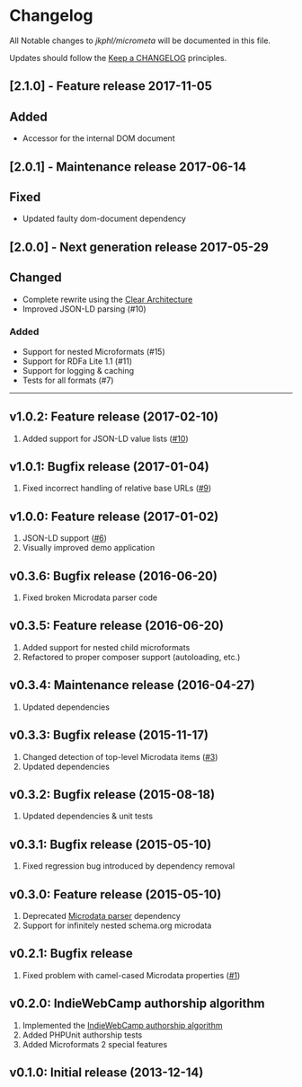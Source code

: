 # Changelog

All Notable changes to *jkphl/micrometa* will be documented in this file.

Updates should follow the [Keep a CHANGELOG](http://keepachangelog.com/) principles.

## [2.1.0] - Feature release 2017-11-05

## Added

* Accessor for the internal DOM document

## [2.0.1] - Maintenance release 2017-06-14

## Fixed

* Updated faulty dom-document dependency

## [2.0.0] - Next generation release 2017-05-29

## Changed

* Complete rewrite using the [Clear Architecture](https://github.com/jkphl/clear-architecture)
* Improved JSON-LD parsing (#10)

### Added

* Support for nested Microformats (#15)
* Support for RDFa Lite 1.1 (#11)
* Support for logging & caching
* Tests for all formats (#7)
___

## v1.0.2: Feature release (2017-02-10)
1. Added support for JSON-LD value lists ([#10](https://github.com/jkphl/micrometa/issues/10))

## v1.0.1: Bugfix release (2017-01-04)
1. Fixed incorrect handling of relative base URLs ([#9](https://github.com/jkphl/micrometa/issues/9))

## v1.0.0: Feature release (2017-01-02)
1. JSON-LD support ([#6](https://github.com/jkphl/micrometa/issues/6))
2. Visually improved demo application

## v0.3.6: Bugfix release (2016-06-20)
1. Fixed broken Microdata parser code

## v0.3.5: Feature release (2016-06-20)
1. Added support for nested child microformats
2. Refactored to proper composer support (autoloading, etc.)

## v0.3.4: Maintenance release (2016-04-27)
1. Updated dependencies

## v0.3.3: Bugfix release (2015-11-17)
1. Changed detection of top-level Microdata items ([#3](https://github.com/jkphl/micrometa/issues/3))
2. Updated dependencies

## v0.3.2: Bugfix release (2015-08-18)
1. Updated dependencies & unit tests

## v0.3.1: Bugfix release (2015-05-10)
1. Fixed regression bug introduced by dependency removal

## v0.3.0: Feature release (2015-05-10)
1. Deprecated [Microdata parser](https://github.com/euskadi31/Microdata) dependency
2. Support for infinitely nested schema.org microdata

## v0.2.1: Bugfix release
1.	Fixed problem with camel-cased Microdata properties ([#1](https://github.com/jkphl/micrometa/issues/1))

## v0.2.0: IndieWebCamp authorship algorithm
1.	Implemented the [IndieWebCamp authorship algorithm](http://indiewebcamp.com/authorship)
2.	Added PHPUnit authorship tests
3.	Added Microformats 2 special features

## v0.1.0: Initial release (2013-12-14)
